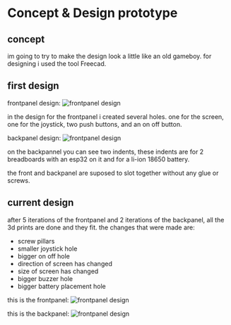 # Concept & Design prototype

## concept
im going to try to make the design look a little like an old gameboy. for designing i used the tool Freecad. 

## first design

frontpanel design:
![frontpanel design](https://teemiixuujuu34-fa53a7.dev.hihva.nl/assets/designfrontpicture.png)

in the design for the frontpanel i created several holes. one for the screen, one for the joystick, two push buttons, and an on off button. 

backpanel design:
![frontpanel design](https://teemiixuujuu34-fa53a7.dev.hihva.nl/assets/designbackpicture.png)

on the backpannel you can see two indents, these indents are for 2 breadboards with an esp32 on it and for a li-ion 18650 battery. 

the front and backpanel are suposed to slot together without any glue or screws.

## current design
after 5 iterations of the frontpanel and 2 iterations of the backpanel, all the 3d prints are done and they fit.
the changes that were made are:
- screw pillars
- smaller joystick hole
- bigger on off hole
- direction of screen has changed
- size of screen has changed
- bigger buzzer hole
- bigger battery placement hole

this is the frontpanel:
![frontpanel design](https://teemiixuujuu34-fa53a7.dev.hihva.nl/assets/frontpanel_v5.png)

this is the backpanel: 
![frontpanel design](https://teemiixuujuu34-fa53a7.dev.hihva.nl/assets/backpanel_v2.png)
